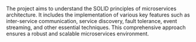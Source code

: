 The project aims to understand the SOLID principles of microservices architecture. It includes the implementation of various key features such as inter-service communication, service discovery, fault tolerance, event streaming, and other essential techniques. This comprehensive approach ensures a robust and scalable microservices environment.
